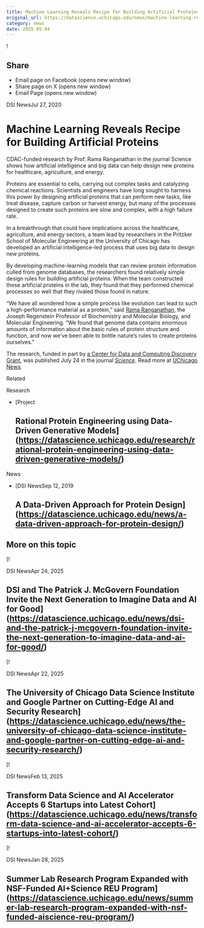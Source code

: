 ```yaml
---
title: Machine Learning Reveals Recipe for Building Artificial Proteins – DSI
original_url: https://datascience.uchicago.edu/news/machine-learning-reveals-recipe-for-building-artificial-proteins
category: news
date: 2025-05-04
---
```


!

## Share

* Email page on Facebook (opens new window)
* Share page on X (opens new window)
* Email Page (opens new window)

<!-- Table-like structure detected -->

DSI NewsJul 27, 2020

# Machine Learning Reveals Recipe for Building Artificial Proteins

CDAC-funded research by Prof. Rama Ranganathan in the journal Science shows how artificial intelligence and big data can help design new proteins for healthcare, agriculture, and energy.

Proteins are essential to cells, carrying out complex tasks and catalyzing chemical reactions. Scientists and engineers have long sought to harness this power by designing artificial proteins that can perform new tasks, like treat disease, capture carbon or harvest energy, but many of the processes designed to create such proteins are slow and complex, with a high failure rate.

In a breakthrough that could have implications across the healthcare, agriculture, and energy sectors, a team lead by researchers in the Pritzker School of Molecular Engineering at the University of Chicago has developed an artificial intelligence-led process that uses big data to design new proteins.

By developing machine-learning models that can review protein information culled from genome databases, the researchers found relatively simple design rules for building artificial proteins. When the team constructed these artificial proteins in the lab, they found that they performed chemical processes so well that they rivaled those found in nature.

“We have all wondered how a simple process like evolution can lead to such a high-performance material as a protein,” said [Rama Ranganathan](https://pme.uchicago.edu/faculty/rama-ranganathan), the Joseph Regenstein Professor of Biochemistry and Molecular Biology, and Molecular Engineering. “We found that genome data contains enormous amounts of information about the basic rules of protein structure and function, and now we’ve been able to bottle nature’s rules to create proteins ourselves.”

The research, funded in part by [a Center for Data and Computing Discovery Grant](/research/rational-protein-engineering-using-data-driven-generative-models/), was published July 24 in the journal [*Science*](https://science.sciencemag.org/content/369/6502/440). Read more at [UChicago News](https://news.uchicago.edu/story/machine-learning-reveals-recipe-building-artificial-proteins).

Related

Research

* [Project

  ## Rational Protein Engineering using Data-Driven Generative Models](https://datascience.uchicago.edu/research/rational-protein-engineering-using-data-driven-generative-models/)

News

* [DSI NewsSep 12, 2019

  ## A Data-Driven Approach for Protein Design](https://datascience.uchicago.edu/news/a-data-driven-approach-for-protein-design/)

## More on this topic

[!

DSI NewsApr 24, 2025

## DSI and The Patrick J. McGovern Foundation Invite the Next Generation to Imagine Data and AI for Good](https://datascience.uchicago.edu/news/dsi-and-the-patrick-j-mcgovern-foundation-invite-the-next-generation-to-imagine-data-and-ai-for-good/)
[!

DSI NewsApr 22, 2025

## The University of Chicago Data Science Institute and Google Partner on Cutting-Edge AI and Security Research](https://datascience.uchicago.edu/news/the-university-of-chicago-data-science-institute-and-google-partner-on-cutting-edge-ai-and-security-research/)
[!

DSI NewsFeb 13, 2025

## Transform Data Science and AI Accelerator Accepts 6 Startups into Latest Cohort](https://datascience.uchicago.edu/news/transform-data-science-and-ai-accelerator-accepts-6-startups-into-latest-cohort/)
[!

DSI NewsJan 28, 2025

## Summer Lab Research Program Expanded with NSF-Funded AI+Science REU Program](https://datascience.uchicago.edu/news/summer-lab-research-program-expanded-with-nsf-funded-aiscience-reu-program/)